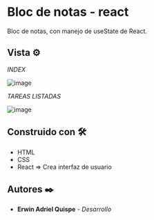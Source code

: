 # Bloc de notas - react

Bloc de notas, con manejo de useState de React.

## Vista ⚙️

_INDEX_

![image](https://github.com/ErwinAdriel/react-blocDeTareas/assets/95004472/8da04703-6aef-40c3-9213-7697bbcdd75f)


_TAREAS LISTADAS_

![image](https://github.com/ErwinAdriel/react-blocDeTareas/assets/95004472/f2096ae1-40e3-467e-ad3a-f4b657a8aa25)


## Construido con 🛠️

* HTML
* CSS 
* React => Crea interfaz de usuario

## Autores ✒️

* **Erwin Adriel Quispe** - *Desarrollo* 

